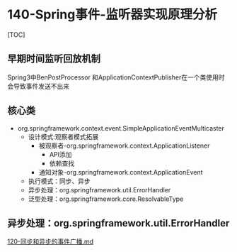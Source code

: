 # 140-Spring事件-监听器实现原理分析

[TOC]

## 早期时间监听回放机制

Spring3中BenPostProcessor 和ApplicationContextPublisher在一个类使用时会导致事件发送不出来

## 核心类

- org.springframework.context.event.SimpleApplicationEventMulticaster
  - 设计模式:观察者模式拓展
    - 被观察者-org.springframework.context.ApplicationListener
      - API添加
      - 依赖查找
    - 通知对象-org.springframework.context.ApplicationEvent
  - 执行模式：同步、异步
  - 异步处理：org.springframework.util.ErrorHandler
  - 泛型处理：org.springframework.core.ResolvableType

## 异步处理：org.springframework.util.ErrorHandler

 [120-同步和异步的事件广播.md](120-同步和异步的事件广播.md) 